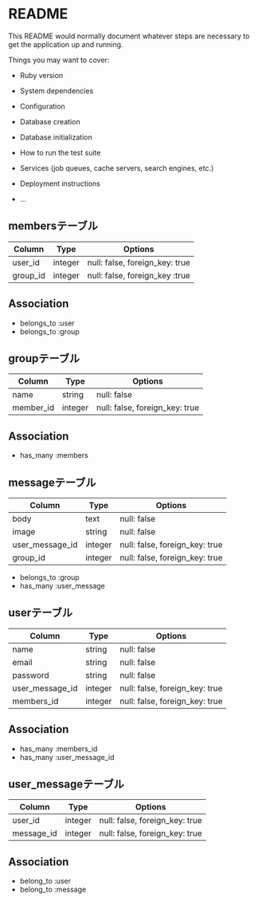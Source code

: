 # README

This README would normally document whatever steps are necessary to get the
application up and running.

Things you may want to cover:

* Ruby version

* System dependencies

* Configuration

* Database creation

* Database initialization

* How to run the test suite

* Services (job queues, cache servers, search engines, etc.)

* Deployment instructions

* ...

## membersテーブル

|Column|Type|Options|
|------|----|-------|
|user_id|integer|null: false, foreign_key: true|
|group_id|integer|null: false, foreign_key :true|

## Association
- belongs_to :user
- belongs_to :group

## groupテーブル

|Column|Type|Options|
|------|----|-------|
|name|string|null: false|
|member_id|integer|null: false, foreign_key: true|

## Association
- has_many :members

## messageテーブル

|Column|Type|Options|
|------|----|-------|
|body|text|null: false|
|image|string|null: false|
|user_message_id|integer|null: false, foreign_key: true|
|group_id|integer|null: false, foreign_key: true|
- belongs_to :group
- has_many :user_message

## userテーブル

|Column|Type|Options|
|------|----|-------|
|name|string|null: false|
|email|string|null: false|
|password|string|null: false|
|user_message_id|integer|null: false, foreign_key: true|
|members_id|integer|null: false, foreign_key: true|

## Association
- has_many :members_id
- has_many :user_message_id

## user_messageテーブル

|Column|Type|Options|
|------|----|-------|
|user_id|integer|null: false, foreign_key: true|
|message_id|integer|null: false, foreign_key: true|

## Association
- belong_to :user
- belong_to :message















